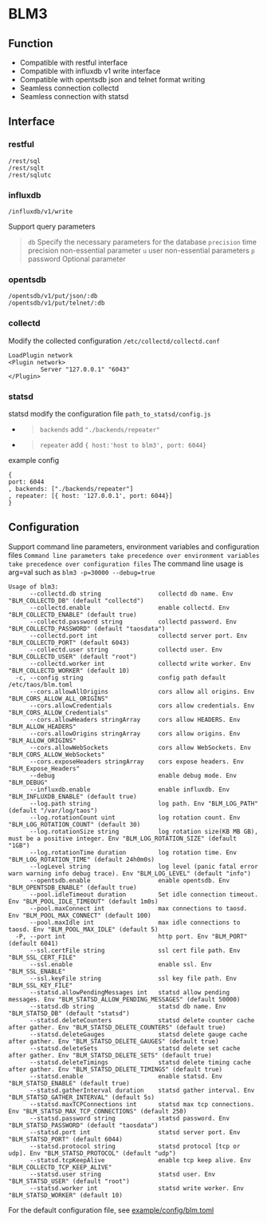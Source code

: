 # BLM3

## Function

* Compatible with restful interface
* Compatible with influxdb v1 write interface
* Compatible with opentsdb json and telnet format writing
* Seamless connection collectd
* Seamless connection with statsd

## Interface

### restful

```
/rest/sql
/rest/sqlt
/rest/sqlutc
```

### influxdb

```
/influxdb/v1/write
```

Support query parameters
> `db` Specify the necessary parameters for the database
> `precision` time precision non-essential parameter
> `u` user non-essential parameters
> `p` password Optional parameter

### opentsdb

```
/opentsdb/v1/put/json/:db
/opentsdb/v1/put/telnet/:db
```

### collectd

Modify the collected configuration `/etc/collectd/collectd.conf`

```
LoadPlugin network
<Plugin network>
         Server "127.0.0.1" "6043"
</Plugin>
```

### statsd

statsd modify the configuration file `path_to_statsd/config.js`

* > `backends` add `"./backends/repeater"`
* > `repeater` add `{ host:'host to blm3', port: 6044}`

example config

```
{
port: 6044 
, backends: ["./backends/repeater"]
, repeater: [{ host: '127.0.0.1', port: 6044}]
}
```



## Configuration

Support command line parameters, environment variables and configuration files
`Command line parameters take precedence over environment variables take precedence over configuration files`
The command line usage is arg=val such as `blm3 -p=30000 --debug=true`

```shell
Usage of blm3:
      --collectd.db string                collectd db name. Env "BLM_COLLECTD_DB" (default "collectd")
      --collectd.enable                   enable collectd. Env "BLM_COLLECTD_ENABLE" (default true)
      --collectd.password string          collectd password. Env "BLM_COLLECTD_PASSWORD" (default "taosdata")
      --collectd.port int                 collectd server port. Env "BLM_COLLECTD_PORT" (default 6043)
      --collectd.user string              collectd user. Env "BLM_COLLECTD_USER" (default "root")
      --collectd.worker int               collectd write worker. Env "BLM_COLLECTD_WORKER" (default 10)
  -c, --config string                     config path default /etc/taos/blm.toml
      --cors.allowAllOrigins              cors allow all origins. Env "BLM_CORS_ALLOW_ALL_ORIGINS"
      --cors.allowCredentials             cors allow credentials. Env "BLM_CORS_ALLOW_Credentials"
      --cors.allowHeaders stringArray     cors allow HEADERS. Env "BLM_ALLOW_HEADERS"
      --cors.allowOrigins stringArray     cors allow origins. Env "BLM_ALLOW_ORIGINS"
      --cors.allowWebSockets              cors allow WebSockets. Env "BLM_CORS_ALLOW_WebSockets"
      --cors.exposeHeaders stringArray    cors expose headers. Env "BLM_Expose_Headers"
      --debug                             enable debug mode. Env "BLM_DEBUG"
      --influxdb.enable                   enable influxdb. Env "BLM_INFLUXDB_ENABLE" (default true)
      --log.path string                   log path. Env "BLM_LOG_PATH" (default "/var/log/taos")
      --log.rotationCount uint            log rotation count. Env "BLM_LOG_ROTATION_COUNT" (default 30)
      --log.rotationSize string           log rotation size(KB MB GB), must be a positive integer. Env "BLM_LOG_ROTATION_SIZE" (default "1GB")
      --log.rotationTime duration         log rotation time. Env "BLM_LOG_ROTATION_TIME" (default 24h0m0s)
      --logLevel string                   log level (panic fatal error warn warning info debug trace). Env "BLM_LOG_LEVEL" (default "info")
      --opentsdb.enable                   enable opentsdb. Env "BLM_OPENTSDB_ENABLE" (default true)
      --pool.idleTimeout duration         Set idle connection timeout. Env "BLM_POOL_IDLE_TIMEOUT" (default 1m0s)
      --pool.maxConnect int               max connections to taosd. Env "BLM_POOL_MAX_CONNECT" (default 100)
      --pool.maxIdle int                  max idle connections to taosd. Env "BLM_POOL_MAX_IDLE" (default 5)
  -P, --port int                          http port. Env "BLM_PORT" (default 6041)
      --ssl.certFile string               ssl cert file path. Env "BLM_SSL_CERT_FILE"
      --ssl.enable                        enable ssl. Env "BLM_SSL_ENABLE"
      --ssl.keyFile string                ssl key file path. Env "BLM_SSL_KEY_FILE"
      --statsd.allowPendingMessages int   statsd allow pending messages. Env "BLM_STATSD_ALLOW_PENDING_MESSAGES" (default 50000)
      --statsd.db string                  statsd db name. Env "BLM_STATSD_DB" (default "statsd")
      --statsd.deleteCounters             statsd delete counter cache after gather. Env "BLM_STATSD_DELETE_COUNTERS" (default true)
      --statsd.deleteGauges               statsd delete gauge cache after gather. Env "BLM_STATSD_DELETE_GAUGES" (default true)
      --statsd.deleteSets                 statsd delete set cache after gather. Env "BLM_STATSD_DELETE_SETS" (default true)
      --statsd.deleteTimings              statsd delete timing cache after gather. Env "BLM_STATSD_DELETE_TIMINGS" (default true)
      --statsd.enable                     enable statsd. Env "BLM_STATSD_ENABLE" (default true)
      --statsd.gatherInterval duration    statsd gather interval. Env "BLM_STATSD_GATHER_INTERVAL" (default 5s)
      --statsd.maxTCPConnections int      statsd max tcp connections. Env "BLM_STATSD_MAX_TCP_CONNECTIONS" (default 250)
      --statsd.password string            statsd password. Env "BLM_STATSD_PASSWORD" (default "taosdata")
      --statsd.port int                   statsd server port. Env "BLM_STATSD_PORT" (default 6044)
      --statsd.protocol string            statsd protocol [tcp or udp]. Env "BLM_STATSD_PROTOCOL" (default "udp")
      --statsd.tcpKeepAlive               enable tcp keep alive. Env "BLM_COLLECTD_TCP_KEEP_ALIVE"
      --statsd.user string                statsd user. Env "BLM_STATSD_USER" (default "root")
      --statsd.worker int                 statsd write worker. Env "BLM_STATSD_WORKER" (default 10)
```

For the default configuration file, see [example/config/blm.toml](example/config/blm.toml)
